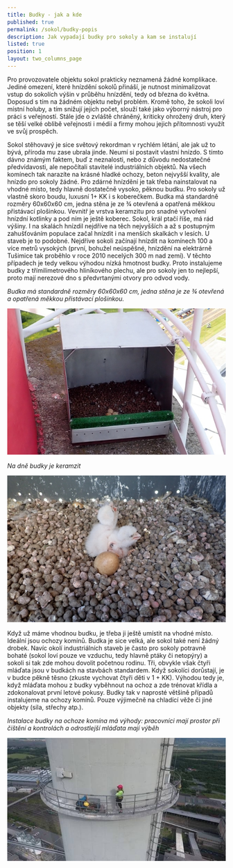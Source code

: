 ```yaml
---
title: Budky - jak a kde
published: true
permalink: /sokol/budky-popis
description: Jak vypadají budky pro sokoly a kam se instalují
listed: true
position: 1
layout: two_columns_page
---
```

Pro provozovatele objektu sokol prakticky neznamená žádné komplikace. Jediné omezení, které hnízdění sokolů přináší, je nutnost minimalizovat vstup do sokolích výšin v průběhu hnízdění, tedy od března do května. Doposud s tím na žádném objektu nebyl problém. Kromě toho, že sokoli loví místní holuby, a tím snižují jejich počet, slouží také jako výborný nástroj pro práci s veřejností. Stále jde o zvláště chráněný, kriticky ohrožený druh, který se těší velké oblibě veřejnosti i médií a firmy mohou jejich přítomnosti využít ve svůj prospěch.

Sokol stěhovavý je sice světový rekordman v rychlém létání, ale jak už to bývá, příroda mu zase ubrala jinde. Neumí si postavit vlastní hnízdo. S tímto dávno známým faktem, buď z neznalosti, nebo z důvodu nedostatečné předvídavosti, ale nepočítali stavitelé industriálních objektů. Na všech komínech tak narazíte na krásné hladké ochozy, beton nejvyšší kvality, ale hnízdo pro sokoly žádné. Pro zdárné hnízdění je tak třeba nainstalovat na vhodné místo, tedy hlavně dostatečně vysoko, pěknou budku. Pro sokoly už vlastně skoro boudu, luxusní 1+ KK i s koberečkem. Budka má standardně rozměry 60x60x60 cm, jedna stěna je ze ¾ otevřená a opatřená měkkou přistávací plošinkou. Vevnitř je vrstva keramzitu pro snadné vytvoření hnízdní kotlinky a pod ním je ještě koberec. Sokol, král ptačí říše, má rád výšiny. I na skalách hnízdil nejdříve na těch nejvyšších a až s postupným zahušťováním populace začal hnízdit i na menších skalkách v lesích. U staveb je to podobné. Nejdříve sokoli začínají hnízdit na komínech 100 a více metrů vysokých (první, bohužel neúspěšné, hnízdění na elektrárně Tušimice tak proběhlo v roce 2010 necelých 300 m nad zemí). V těchto případech je tedy velkou výhodou nízká hmotnost budky. Proto instalujeme budky z třímilimetrového hliníkového plechu, ale pro sokoly jen to nejlepší, proto mají nerezové dno s předvrtanými otvory pro odvod vody.

_Budka má standardně rozměry 60x60x60 cm, jedna stěna je ze ¾ otevřená a opatřená měkkou přistávací plošinkou._ 

![](/media/p5210106_620.jpg)

_Na dně budky je keramzit_

![sokolíci na keramzitu](/media/p5060023_620.jpg "sokolíci na keramzitu")

Když už máme vhodnou budku, je třeba ji ještě umístit na vhodné místo. Ideální jsou ochozy komínů. Budka je sice velká, ale sokol také není žádný drobek. Navíc okolí industriálních staveb je často pro sokoly potravně bohaté (sokol loví pouze ve vzduchu, tedy hlavně ptáky či netopýry) a sokoli si tak zde mohou dovolit početnou rodinu. Tři, obvykle však čtyři mláďata jsou v budkách na stavbách standardem. Když sokolíci dorůstají, je v budce pěkně těsno (zkuste vychovat čtyři děti v 1 + KK). Výhodou tedy je, když mláďata mohou z budky vyběhnout na ochoz a zde trénovat křídla a zdokonalovat první letové pokusy. Budky tak v naprosté většině případů instalujeme na ochozy komínů. Pouze výjimečně na chladící věže či jiné objekty (sila, střechy atp.).

_Instalace budky na ochoze komína má výhody: pracovníci mají prostor při čištění a kontrolách a odrostlejší mláďata mají výběh_

![čištění budky](/media/komorany_cleaning.jpg "čištění budky")
